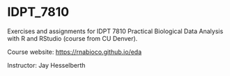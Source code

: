 # IDPT_7810
Exercises and assignments for IDPT 7810 Practical Biological Data Analysis with R and RStudio (course from CU Denver).

Course website: https://rnabioco.github.io/eda

Instructor: Jay Hesselberth
